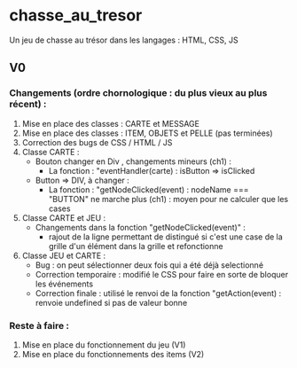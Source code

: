 # chasse_au_tresor
Un jeu de chasse au trésor dans les langages : HTML, CSS, JS

## V0
### Changements (ordre chornologique : du plus vieux au plus récent) :
1. Mise en place des classes : CARTE et MESSAGE
2. Mise en place des classes : ITEM, OBJETS et PELLE (pas terminées)
3. Correction des bugs de CSS / HTML / JS
4. Classe CARTE :
    - Bouton changer en Div , changements mineurs (ch1) :
        * La fonction : "eventHandler(carte) : isButton => isClicked
    - Button => DIV, à changer :
        * La fonction : "getNodeClicked(event) :
            nodeName === "BUTTON" ne marche plus (ch1) : moyen pour ne calculer que les cases
5. Classe CARTE et JEU :
    - Changements dans la fonction "getNodeClicked(event)" :
        * rajout de la ligne permettant de distingué si c'est une case de la grille d'un élément dans la grille et refonctionne
6. Classe JEU et CARTE :
    * Bug : on peut sélectionner deux fois qui a été déjà selectionné
    * Correction temporaire : modifié le CSS pour faire en sorte de bloquer les événements 
    * Correction finale : utilisé le renvoi de la fonction "getAction(event) : renvoie undefined si pas de valeur bonne 
    
### Reste à faire :
1. Mise en place du fonctionnement du jeu (V1)
2. Mise en place du fonctionnements des items (V2)
